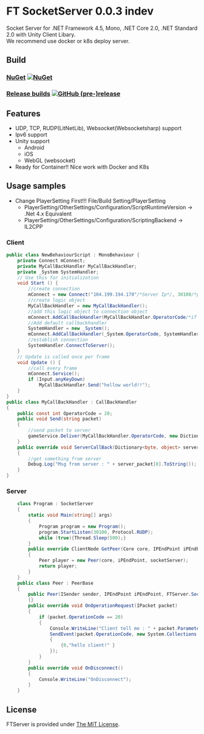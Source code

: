 # FT SocketServer 0.0.3 indev
Socket Server for .NET Framework 4.5, Mono, .NET Core 2.0, .NET Standard 2.0 with Unity Client Libary.  
We recommend use docker or k8s deploy server.

## Build

### [NuGet](https://www.nuget.org/packages/FTServer/) [![NuGet](https://img.shields.io/nuget/v/FTServer.svg)](https://www.nuget.org/packages/FTServer/) 

### [Release builds](https://github.com/frank12001/Socket-Server/releases) [![GitHub (pre-)release](https://img.shields.io/github/release/frank12001/Socket-Server/all.svg)](https://github.com/frank12001/Socket-Server/releases)
## Features
* UDP, TCP, RUDP(LitNetLib), Websocket(Websocketsharp) support
* Ipv6 support
* Unity support
  * Android
  * iOS
  * WebGL (websocket)
* Ready for Container!! Nice work with Docker and K8s

## Usage samples
* Change PlayerSetting First!!!  File/Build Setting/PlayerSetting
  * PlayerSetting/OtherSettings/Configuration/ScriptRuntimeVersion -> .Net 4.x Equivalent  
  * PlayerSetting/OtherSettings/Configuration/ScriptingBackend     -> IL2CPP
### Client
```csharp
public class NewBehaviourScript : MonoBehaviour {
    private Connect mConnect;
    private MyCallBackHandler MyCallBackHandler;
    private _System SystemHandler;
    // Use this for initialization
    void Start () {
        //create connection
        mConnect = new Connect("104.199.194.170"/*Server Ip*/, 30100/*port*/, NetworkProtocol.RUDP);
        //create logic object
        MyCallBackHandler = new MyCallBackHandler();    
        //add this logic object to connection object
        mConnect.AddCallBackHandler(MyCallBackHandler.OperatorCode/*if server send packet which code is 20. this obj is going to handler it.*/, MyCallBackHandler);
        //Add default callbackhandler
        SystemHandler = new _System();
        mConnect.AddCallBackHandler(_System.OperatorCode, SystemHandler);
        //establish connection
        SystemHandler.ConnectToServer();
    }
    // Update is called once per frame
    void Update () {
        //call every frame
        mConnect.Service();
        if (Input.anyKeyDown)
            MyCallBackHandler.Send("hellow world!!");
    }
}
public class MyCallBackHandler : CallBackHandler
{
    public const int OperatorCode = 20;
    public void Send(string packet)
    {
        //send packet to server
        gameService.Deliver(MyCallBackHandler.OperatorCode, new Dictionary<byte, object>(){ {0,packet }});
    }
    public override void ServerCallBack(Dictionary<byte, object> server_packet)
    {
        //get something from server
        Debug.Log("Msg from server : " + server_packet[0].ToString());     
    }
}

```
### Server
```csharp
    class Program : SocketServer
    {
        static void Main(string[] args)
        {
            Program program = new Program();
            program.StartListen(30100, Protocol.RUDP);
            while (true){Thread.Sleep(500);}
        }
        public override ClientNode GetPeer(Core core, IPEndPoint iPEndPoint, SocketServer socketServer)
        {
            Peer player = new Peer(core, iPEndPoint, socketServer);
            return player;
        }
    }
    public class Peer : PeerBase
    {
        public Peer(ISender sender, IPEndPoint iPEndPoint, FTServer.SocketServer socketServer) : base(sender, iPEndPoint, socketServer, 10000)
        {}
        public override void OnOperationRequest(IPacket packet)
        {
            if (packet.OperationCode == 20)
            {
                Console.WriteLine("Client tell me : " + packet.Parameters[0].ToString());
                SendEvent(packet.OperationCode, new System.Collections.Generic.Dictionary<byte, object>()
                {
                    {0,"hello client!" }
                });
            }
        }
        public override void OnDisconnect()
        {
            Console.WriteLine("OnDisconnect");
        }
    }
```

## License ##

FTServer is provided under [The MIT License](https://github.com/frank12001/Socket-Server/blob/master/LICENSE.txt).
